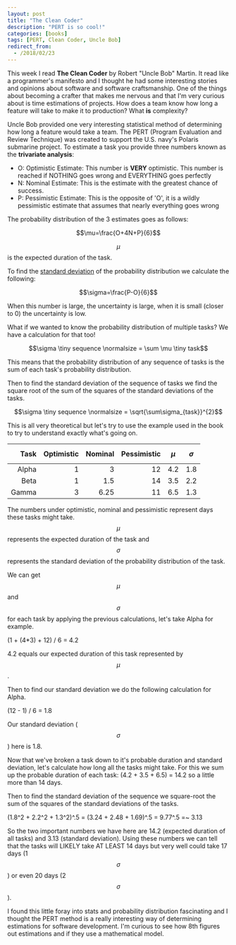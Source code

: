 ```yaml
---
layout: post
title: "The Clean Coder"
description: "PERT is so cool!"
categories: [books]
tags: [PERT, Clean Coder, Uncle Bob]
redirect_from:
  - /2018/02/23
---
```

This week I read **The Clean Coder** by Robert "Uncle Bob" Martin. It read like a programmer's manifesto and I thought he had some interesting stories and opinions about software and software craftsmanship. One of the things about becoming a crafter that makes me nervous and that I'm very curious about is time estimations of projects. How does a team know how long a feature will take to make it to production? What **is** complexity?

Uncle Bob provided one very interesting statistical method of determining how long a feature would take a team. The PERT (Program Evaluation and Review Technique) was created to support the U.S. navy's Polaris submarine project. To estimate a task you provide three numbers known as the **trivariate analysis**:
  * O: Optimistic Estimate: This number is **VERY** optimistic. This number is reached if NOTHING goes wrong and EVERYTHING goes perfectly
  * N: Nominal Estimate: This is the estimate with the greatest chance of success.
  * P: Pessimistic Estimate: This is the opposite of 'O', it is a wildly pessimistic estimate that assumes that nearly everything goes wrong

The probability distribution of the 3 estimates goes as follows:

$$\mu=\frac{O+4N+P}{6}$$

$$\mu$$ is the expected duration of the task.

To find the [standard deviation](https://simple.wikipedia.org/wiki/Standard_deviation) of the probability distribution we calculate the following:

$$\sigma=\frac{P-O}{6}$$

When this number is large, the uncertainty is large, when it is small (closer to 0) the uncertainty is low.

What if we wanted to know the probability distribution of multiple tasks? We have a calculation for that too!

$$\sigma \tiny sequence \normalsize = \sum \mu \tiny task$$

This means that the probability distribution of any sequence of tasks is the sum of each task's probability distribution.

Then to find the standard deviation of the sequence of tasks we find the square root of the sum of the squares of the standard deviations of the tasks.

$$\sigma \tiny sequence \normalsize = \sqrt{\sum\sigma_{task}}^{2}$$

This is all very theoretical but let's try to use the example used in the book to try to understand exactly what's going on.

| Task | Optimistic | Nominal | Pessimistic | $$\mu$$ | $$\sigma$$
| ------:| ------:| -------:| -------:| -------:| -------:|
| Alpha | 1 | 3 | 12 | 4.2 | 1.8 |
| Beta | 1 | 1.5 | 14 | 3.5 |2.2 |
| Gamma | 3 | 6.25 | 11 | 6.5 | 1.3 |

The numbers under optimistic, nominal and pessimistic represent days these tasks might take. $$\mu$$ represents the expected duration of the task and $$\sigma$$ represents the standard deviation of the probability distribution of the task.

We can get $$\mu$$ and $$\sigma$$ for each task by applying the previous calculations, let's take Alpha for example.

(1 + (4*3) + 12) / 6 = 4.2

4.2 equals our expected duration of this task represented by $$\mu$$.

Then to find our standard deviation we do the following calculation for Alpha.

(12 - 1) / 6 = 1.8

Our standard deviation ($$\sigma$$) here is 1.8.

Now that we've broken a task down to it's probable duration and standard deviation, let's calculate how long all the tasks might take. For this we sum up the probable duration of each task: (4.2 + 3.5 + 6.5) = 14.2 so a little more than 14 days.

Then to find the standard deviation of the sequence we square-root the sum of the squares of the standard deviations of the tasks.

(1.8^2 + 2.2^2 + 1.3^2)^.5 = (3.24 + 2.48 + 1.69)^.5 = 9.77^.5 =~ 3.13

So the two important numbers we have here are 14.2 (expected duration of all tasks) and 3.13 (standard deviation). Using these numbers we can tell that the tasks will LIKELY take AT LEAST 14 days but very well could take 17 days (1 $$\sigma$$) or even 20 days (2 $$\sigma$$).

I found this little foray into stats and probability distribution fascinating and I thought the PERT method is a really interesting way of determining estimations for software development. I'm curious to see how 8th figures out estimations and if they use a mathematical model.

